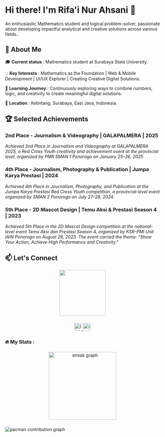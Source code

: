 # Hi there! I'm Rifa'i Nur Ahsani 👋
 An enthusiastic Mathematics student and logical problem-solver, passionate about developing impactful analytical and creative solutions across various fields..
 
 ## 🚀 About Me 
  🎓 **Current status** : Mathematics student at Surabaya State University.
  
  💡 **Key Interests** : Mathematics as the Foundation | Web & Mobile Development | UI/UX Explorer | Creating Creative Digital Solutions.
  
  🌱 **Learning Journey** : Continuously exploring ways to combine numbers, logic, and creativity to create meaningful digital solutions.
  
  📍 **Location** : Ketintang, Surabaya, East Java, Indonesia.


 ## 🏆 Selected Achievements
  ### 2nd Place - Journalism & Videography | GALAPALMERA | 2025
   _Achieved 2nd Place in Journalism and Videography at GALAPALMERA 2025, a Red Cross Youth creativity and achievement event at the provincial level, organized by PMR SMAN 1 Ponorogo on January 25–26, 2025_
  ### 4th Place - Journalism, Photography & Publication | Jumpa Karya Prestasi | 2024
   _Achieved 4th Place in Journalism, Photography, and Publication at the Jumpa Karya Prestasi Red Cross Youth competition, a provincial-level event organized by SMAN 2 Ponorogo on July 27–28, 2024._
  ### 5th Place - 2D Mascot Design | Temu Aksi & Prestasi Season 4 | 2023
   _Achieved 5th Place in the 2D Mascot Design competition at the national-level event Temu Aksi dan Prestasi Season 4, organized by KSR-PMI Unit IAIN Ponorogo on August 26, 2023. The event carried the theme: “Show Your Action, Achieve High Performance and Creativity.”_
   ## 📫 Let's Connect

   <div align="center">
  <img height="150" src="https://media.giphy.com/media/M9gbBd9nbDrOTu1Mqx/giphy.gif"  />
</div>

###

<div align="center">
  <a href="https://www.linkedin.com/in/rifaiahsani" target="_blank">
    <img src="https://img.shields.io/static/v1?message=LinkedIn&logo=linkedin&label=&color=0077B5&logoColor=white&labelColor=&style=for-the-badge" height="25" alt="linkedin logo"  />
  </a>
  <a href="https://www.instagram.com/rifaiahsani" target="_blank">
    <img src="https://img.shields.io/static/v1?message=Instagram&logo=instagram&label=&color=E4405F&logoColor=white&labelColor=&style=for-the-badge" height="25" alt="instagram logo"  />
  </a>
</div>

###

<h3 align="left">🔥   My Stats :</h3>

###

<div align="center">
  <img src="https://streak-stats.demolab.com?user=rifaiahsani&locale=en&mode=daily&theme=dark&hide_border=false&border_radius=5&order=3" height="220" alt="streak graph"  />
</div>

###

<picture>
  <source media="(prefers-color-scheme: dark)" srcset="https://raw.githubusercontent.com/maurodesouz/maurodesouz/output/pacman-contribution-graph-dark.svg">
  <source media="(prefers-color-scheme: light)" srcset="https://raw.githubusercontent.com/maurodesouz/maurodesouz/output/pacman-contribution-graph.svg">
  <img alt="pacman contribution graph" src="https://raw.githubusercontent.com/maurodesouz/maurodesouz/output/pacman-contribution-graph.svg">
</picture>

###
<!--
**rifaiahsani/rifaiahsani** is a ✨ _special_ ✨ repository because its `README.md` (this file) appears on your GitHub profile.

Here are some ideas to get you started:

- 🔭 I’m currently working on ...
- 🌱 I’m currently learning ...
- 👯 I’m looking to collaborate on ...
- 🤔 I’m looking for help with ...
- 💬 Ask me about ...
- 📫 How to reach me: ...
- 😄 Pronouns: ...
- ⚡ Fun fact: ...
-->
